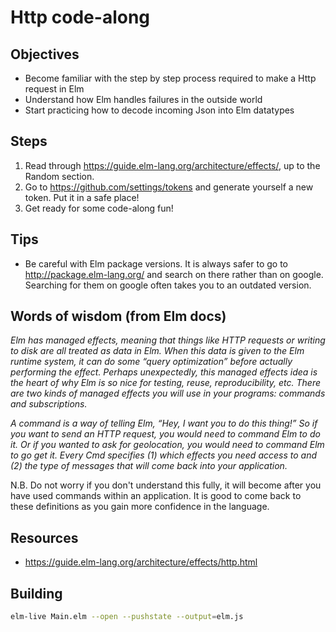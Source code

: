 # Http code-along

## Objectives

* Become familiar with the step by step process required to make a Http request in Elm
* Understand how Elm handles failures in the outside world
* Start practicing how to decode incoming Json into Elm datatypes

## Steps

1. Read through https://guide.elm-lang.org/architecture/effects/, up to the Random section.
2. Go to https://github.com/settings/tokens and generate yourself a new token. Put it in a safe place!
3. Get ready for some code-along fun!

## Tips

* Be careful with Elm package versions. It is always safer to go to http://package.elm-lang.org/ and search on there rather than on google. Searching for them on google often takes you to an outdated version.

## Words of wisdom (from Elm docs)

*Elm has managed effects, meaning that things like HTTP requests or writing to disk are all treated as data in Elm. When this data is given to the Elm runtime system, it can do some “query optimization” before actually performing the effect. Perhaps unexpectedly, this managed effects idea is the heart of why Elm is so nice for testing, reuse, reproducibility, etc. There are two kinds of managed effects you will use in your programs: commands and subscriptions.*

*A command is a way of telling Elm, “Hey, I want you to do this thing!” So if you want to send an HTTP request, you would need to command Elm to do it. Or if you wanted to ask for geolocation, you would need to command Elm to go get it.
Every Cmd specifies (1) which effects you need access to and (2) the type of messages that will come back into your application.*

N.B. Do not worry if you don't understand this fully, it will become after you have used commands within an application. It is good to come back to these definitions as you gain more confidence in the language.


## Resources

* https://guide.elm-lang.org/architecture/effects/http.html

## Building

```bash
elm-live Main.elm --open --pushstate --output=elm.js
```
